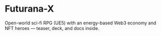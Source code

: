 # Futurana-X
Open-world sci-fi RPG (UE5) with an energy-based Web3 economy and NFT heroes — teaser, deck, and docs inside.
